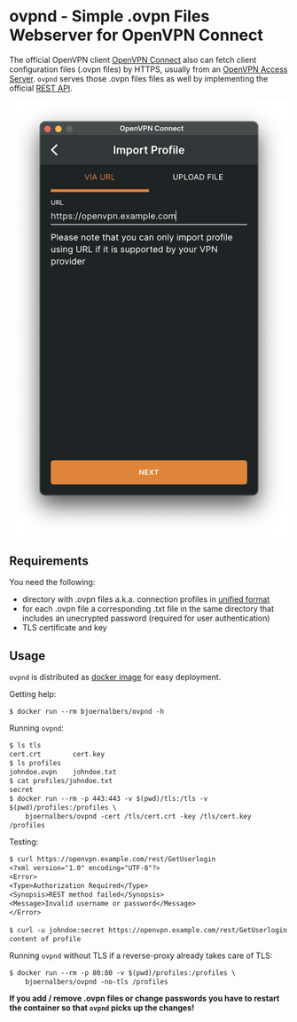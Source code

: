 # ovpnd - Simple .ovpn Files Webserver for OpenVPN Connect

The official OpenVPN client [OpenVPN Connect](https://openvpn.net/client/) also
can fetch client configuration files (.ovpn files) by HTTPS, usually from an
[OpenVPN Access Server](https://openvpn.net/access-server/).
`ovpnd` serves those .ovpn files files as well by implementing the official
[REST API](https://openvpn.net/images/pdf/REST_API.pdf).

![Import profile via URL](connect.png "OpenVPN Connect")

## Requirements

You need the following:

- directory with .ovpn files a.k.a. connection profiles in
  [unified format](https://openvpn.net/faq/i-am-having-trouble-importing-my-ovpn-file/)
- for each .ovpn file a corresponding .txt file in the same directory that
  includes an unecrypted password (required for user authentication)
- TLS certificate and key

## Usage

`ovpnd` is distributed as
[docker image](https://hub.docker.com/r/bjoernalbers/ovpnd) for easy deployment.

Getting help:

    $ docker run --rm bjoernalbers/ovpnd -h

Running `ovpnd`:

    $ ls tls
    cert.crt        cert.key
    $ ls profiles
    johndoe.ovpn    johndoe.txt
    $ cat profiles/johndoe.txt
    secret
    $ docker run --rm -p 443:443 -v $(pwd)/tls:/tls -v $(pwd)/profiles:/profiles \
        bjoernalbers/ovpnd -cert /tls/cert.crt -key /tls/cert.key /profiles

Testing:

    $ curl https://openvpn.example.com/rest/GetUserlogin
    <?xml version="1.0" encoding="UTF-8"?>
    <Error>
    <Type>Authorization Required</Type>
    <Synopsis>REST method failed</Synopsis>
    <Message>Invalid username or password</Message>
    </Error>

    $ curl -u johndoe:secret https://openvpn.example.com/rest/GetUserlogin
    content of profile

Running `ovpnd` without TLS if a reverse-proxy already takes care of TLS:

    $ docker run --rm -p 80:80 -v $(pwd)/profiles:/profiles \
        bjoernalbers/ovpnd -no-tls /profiles

**If you add / remove .ovpn files or change passwords you have to restart the
container so that `ovpnd` picks up the changes!**
